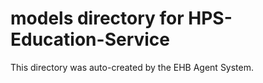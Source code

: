 # models directory for HPS-Education-Service

This directory was auto-created by the EHB Agent System.
